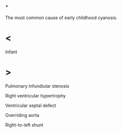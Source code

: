 # .

The most common cause of early childhood cyanosis.

# <

Infant

# >

Pulmonary infundiular stenosis

Right ventricular hypertrophy

Ventricular septal defect

Overriding aorta

Right-to-left shunt
